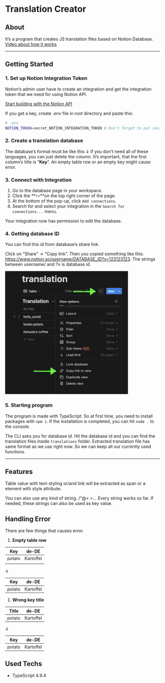 # Translation Creator

## About

It’s a program that creates JS translation files based on Notion Database.
[Video about how it works](https://youtu.be/JKmkW1YMgYE)

---

## Getting Started

### 1. Set up Notion Integration Token

Notion’s admin user have to create an integration and get the integration token that we need for using Notion API.

[Start building with the Notion API](https://developers.notion.com/docs/create-a-notion-integration)

If you get a key, create .env file in root directory and paste this:

```bash
# .env
NOTION_TOKEN=secret_NOTION_INTEGRATION_TOKEN # Don't forget to put secret_ in the beginning
```

### 2. Create a translation database

The database’s format must be like this ↓ If you don’t need all of these languages, you can just delete the column. It’s important, that the first column’s title is “**Key**”. An empty table row or an empty key might cause error.

### 3. Connect with Integration

1. Go to the database page in your workspace.
2. Click the **`••`**on the top right corner of the page.
3. At the bottom of the pop-up, click `Add connections`.
4. Search for and select your integration in the `Search for connections...` menu.

Your integration now has permission to edit the database.

### 4. Getting database ID

You can find this id from database’s share link.

Click on “Share” → “Copy link”. Then you copied something like this: https://www.notion.so/username/DATABASE_ID?v=123123123. The strings between username/ and ?v is database id.

<img src="/public/images/screenshot.png" width="400">

### 5. Starting program

The program is made with TypeScript. So at first time, you need to install packages with `npm i`. If the installation is completed, you can hit `node .` to the console.

The CLI asks you for database id. Hit the database id and you can find the translation files inside `translations` folder. Extracted translation file has same format as we use right now. So we can keep all our currently used functions.

---

## Features

Table value with text-styling or/and link will be extracted as span or a element with style attribute.

You can also use any kind of string. /“@< >… Every string works so far. If needed, these strings can also be used as key value.

## Handling Error

There are few things that causes error.

1. **Empty table row**

| Key    | de-DE     |
| ------ | --------- |
| potato | Kartoffel |
|        |           |

↓

| Key    | de-DE     |
| ------ | --------- |
| potato | Kartoffel |

1. **Wrong key title**

| Title  | de-DE     |
| ------ | --------- |
| potato | Kartoffel |

↓

| Key    | de-DE     |
| ------ | --------- |
| potato | Kartoffel |

## Used Techs

- TypeScript 4.9.4

